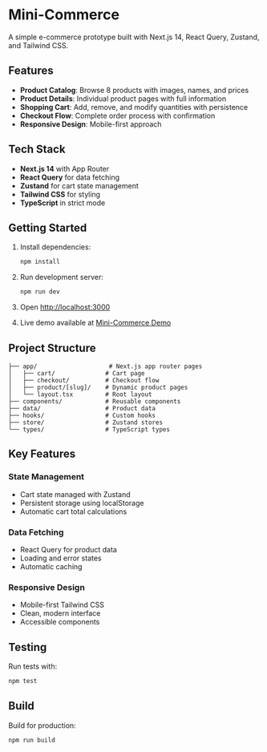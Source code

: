 # Mini-Commerce

A simple e-commerce prototype built with Next.js 14, React Query, Zustand, and Tailwind CSS.

## Features

- **Product Catalog**: Browse 8 products with images, names, and prices
- **Product Details**: Individual product pages with full information
- **Shopping Cart**: Add, remove, and modify quantities with persistence
- **Checkout Flow**: Complete order process with confirmation
- **Responsive Design**: Mobile-first approach

## Tech Stack

- **Next.js 14** with App Router
- **React Query** for data fetching
- **Zustand** for cart state management
- **Tailwind CSS** for styling
- **TypeScript** in strict mode

## Getting Started

1. Install dependencies:
   ```bash
   npm install
   ```

2. Run development server:
   ```bash
   npm run dev
   ```

3. Open [http://localhost:3000](http://localhost:3000)

4. Live demo available at [Mini-Commerce Demo](https://mini-commerce-mu.vercel.app/)

## Project Structure

```
├── app/                    # Next.js app router pages
│   ├── cart/              # Cart page
│   ├── checkout/          # Checkout flow
│   ├── product/[slug]/    # Dynamic product pages
│   └── layout.tsx         # Root layout
├── components/            # Reusable components
├── data/                  # Product data
├── hooks/                 # Custom hooks
├── store/                 # Zustand stores
└── types/                 # TypeScript types
```

## Key Features

### State Management
- Cart state managed with Zustand
- Persistent storage using localStorage
- Automatic cart total calculations

### Data Fetching
- React Query for product data
- Loading and error states
- Automatic caching

### Responsive Design
- Mobile-first Tailwind CSS
- Clean, modern interface
- Accessible components

## Testing

Run tests with:
```bash
npm test
```

## Build

Build for production:
```bash
npm run build
```
